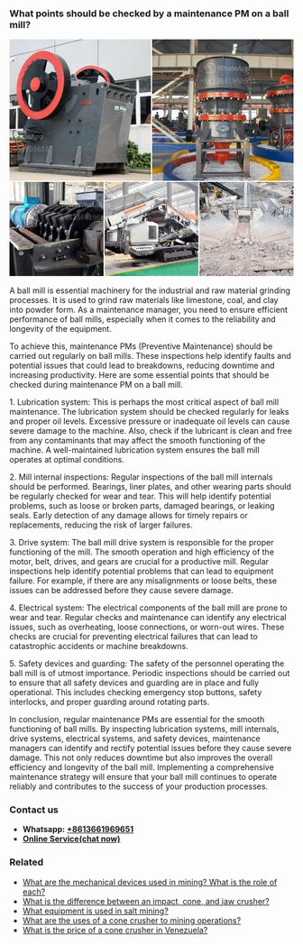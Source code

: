 <h3>What points should be checked by a maintenance PM on a ball mill?</h3><img src='1701744865.jpg' alt=''><p>A ball mill is essential machinery for the industrial and raw material grinding processes. It is used to grind raw materials like limestone, coal, and clay into powder form. As a maintenance manager, you need to ensure efficient performance of ball mills, especially when it comes to the reliability and longevity of the equipment.</p><p>To achieve this, maintenance PMs (Preventive Maintenance) should be carried out regularly on ball mills. These inspections help identify faults and potential issues that could lead to breakdowns, reducing downtime and increasing productivity. Here are some essential points that should be checked during maintenance PM on a ball mill.</p><p>1. Lubrication system: This is perhaps the most critical aspect of ball mill maintenance. The lubrication system should be checked regularly for leaks and proper oil levels. Excessive pressure or inadequate oil levels can cause severe damage to the machine. Also, check if the lubricant is clean and free from any contaminants that may affect the smooth functioning of the machine. A well-maintained lubrication system ensures the ball mill operates at optimal conditions.</p><p>2. Mill internal inspections: Regular inspections of the ball mill internals should be performed. Bearings, liner plates, and other wearing parts should be regularly checked for wear and tear. This will help identify potential problems, such as loose or broken parts, damaged bearings, or leaking seals. Early detection of any damage allows for timely repairs or replacements, reducing the risk of larger failures.</p><p>3. Drive system: The ball mill drive system is responsible for the proper functioning of the mill. The smooth operation and high efficiency of the motor, belt, drives, and gears are crucial for a productive mill. Regular inspections help identify potential problems that can lead to equipment failure. For example, if there are any misalignments or loose belts, these issues can be addressed before they cause severe damage.</p><p>4. Electrical system: The electrical components of the ball mill are prone to wear and tear. Regular checks and maintenance can identify any electrical issues, such as overheating, loose connections, or worn-out wires. These checks are crucial for preventing electrical failures that can lead to catastrophic accidents or machine breakdowns.</p><p>5. Safety devices and guarding: The safety of the personnel operating the ball mill is of utmost importance. Periodic inspections should be carried out to ensure that all safety devices and guarding are in place and fully operational. This includes checking emergency stop buttons, safety interlocks, and proper guarding around rotating parts.</p><p>In conclusion, regular maintenance PMs are essential for the smooth functioning of ball mills. By inspecting lubrication systems, mill internals, drive systems, electrical systems, and safety devices, maintenance managers can identify and rectify potential issues before they cause severe damage. This not only reduces downtime but also improves the overall efficiency and longevity of the ball mill. Implementing a comprehensive maintenance strategy will ensure that your ball mill continues to operate reliably and contributes to the success of your production processes.</p><h3>Contact us</h3><ul><li><strong>Whatsapp:&nbsp;<a href="https://wa.me/8613661969651">+8613661969651</a></strong></li><li><a href="https://swt.shibang-china.com/?git&amp;zhl&amp;What points should be checked by a maintenance PM on a ball mill"><strong>Online Service(chat now)</strong></a></li></ul><h3>Related</h3><ul><li><a href='What are the mechanical devices used in mining What is the role of each.md'>What are the mechanical devices used in mining? What is the role of each?</a></li><li><a href='What is the difference between an impact cone and jaw crusher.md'>What is the difference between an impact, cone, and jaw crusher?</a></li><li><a href='What equipment is used in salt mining.md'>What equipment is used in salt mining?</a></li><li><a href='What are the uses of a cone crusher to mining operations.md'>What are the uses of a cone crusher to mining operations?</a></li><li><a href='What is the price of a cone crusher in Venezuela.md'>What is the price of a cone crusher in Venezuela?</a></li></ul>